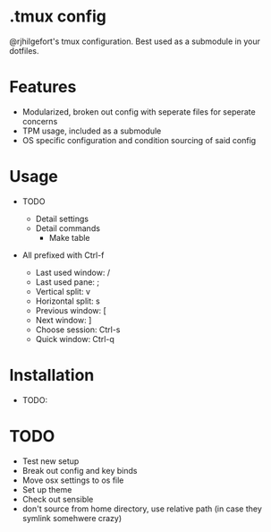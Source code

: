 # .tmux config
@rjhilgefort's tmux configuration. Best used as a submodule in your dotfiles.

# Features
- Modularized, broken out config with seperate files for seperate concerns
- TPM usage, included as a submodule
- OS specific configuration and condition sourcing of said config

# Usage
- TODO
  - Detail settings
  - Detail commands
    - Make table

- All prefixed with Ctrl-f
  - Last used window: /
  - Last used pane:   ;
  - Vertical split:   v
  - Horizontal split: s
  - Previous window:  [
  - Next window:      ]
  - Choose session:   Ctrl-s
  - Quick window:     Ctrl-q

# Installation
- TODO:

# TODO
- Test new setup
- Break out config and key binds
- Move osx settings to os file
- Set up theme
- Check out sensible
- don't source from home directory, use relative path (in case they symlink somehwere crazy)
